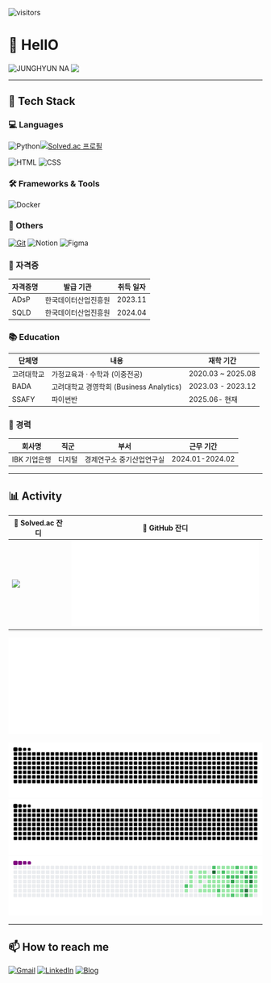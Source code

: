 <!-- 깃허브 방문자 수 -->
![visitors](https://komarev.com/ghpvc/?username=najung-h&color=blue)

# 👋 HellO
<img src="https://ifh.cc/g/628gJR.png" alt="JUNGHYUN NA" height="100" style="vertical-align:middle;"/>
<a href="https://solved.ac/junghyun_na321">
  <img src="http://mazassumnida.wtf/api/v2/generate_badge?boj=junghyun_na321" height="100" style="vertical-align:middle;"/>
</a>



---

## 🔧 Tech Stack

### 💻 Languages
![Python](https://img.shields.io/badge/-Python-3776AB?logo=python&logoColor=white)[![Solved.ac
프로필](http://mazassumnida.wtf/api/mini/generate_badge?boj=junghyun_na321)](https://solved.ac/{handle})

![HTML](https://img.shields.io/badge/-HTML5-E34F26?logo=html5&logoColor=white)
![CSS](https://img.shields.io/badge/-CSS3-1572B6?logo=css3&logoColor=white)


### 🛠️ Frameworks & Tools

![Docker](https://img.shields.io/badge/-Docker-2496ED?logo=docker&logoColor=white)

### 🧰 Others
[![Git](https://img.shields.io/badge/-Git-F05032?logo=git&logoColor=white)](https://github.com/najung-h)
![Notion](https://img.shields.io/badge/-Notion-000000?logo=notion&logoColor=white)
![Figma](https://img.shields.io/badge/-Figma-F24E1E?logo=figma&logoColor=white)

### 📜 자격증
| 자격증명                                          | 발급 기관               | 취득 일자   |
| --------------------------------------------- | ---------------------------- | ------- |
| ADsP                                          | 한국데이터산업진흥원          | 2023.11 |
| SQLD                                          | 한국데이터산업진흥원          | 2024.04 |



### 📚 Education

| 단체명     | 내용                                     | 재학 기간         |
| ---------- | ---------------------------------------- | ----------------- |
| 고려대학교 | 가정교육과 · 수학과 (이중전공)           | 2020.03 ~ 2025.08 |
| BADA       | 고려대학교 경영학회 (Business Analytics) | 2023.03 - 2023.12 |
| SSAFY      | 파이썬반                                 | 2025.06- 현재     |



### 💼 경력

| 회사명                                          | 직군           | 부서      | 근무 기간   |
| --------------------------------------------- | ----------------| --------- | ------- |
| IBK 기업은행                                   | 디지털          | 경제연구소 중기산업연구실 | 2024.01-2024.02 |



---



## 📊 Activity

| 🎯 Solved.ac 잔디                                             | 🌱 GitHub 잔디                                                |
| ------------------------------------------------------------ | ------------------------------------------------------------ |
| <a href="https://solved.ac/profile/junghyun_na321"><img src="http://mazandi.herokuapp.com/api?handle=junghyun_na321&theme=warm" width="420" /></a> | <img src="https://raw.githubusercontent.com/najung-h/najung-h/master/metrics-6m.svg" width="420" /> |

<img src="https://raw.githubusercontent.com/najung-h/najung-h/master/metrics-6m.svg" width="420" />

![GitHub Snake Light](https://github.com/najung-h/najung-h/blob/output/github-contribution-grid-snake.svg)
![GitHub Snake Dark](https://github.com/najung-h/najung-h/blob/output/github-contribution-grid-snake-dark.svg)
<img src="https://github.com/najung-h/najung-h/blob/output/github-contribution-grid-snake.gif" width="600" />



---

## 📫 How to reach me

[![Gmail](https://img.shields.io/badge/-Gmail-D14836?logo=gmail&logoColor=white)](mailto:junghyun.na321@gmail.com)
[![LinkedIn](https://img.shields.io/badge/-LinkedIn-0A66C2?logo=linkedin&logoColor=white)](https://www.linkedin.com/in/%EC%A0%95%ED%98%84-%EB%82%98-1145a62b8/)
[![Blog](https://img.shields.io/badge/-Tech%20Blog-000000?logo=github&logoColor=white)](https://hadahae2024.tistory.com/)

<!-- README 끝 -->

<!--
**najung-h/najung-h** is a ✨ _special_ ✨ repository because its `README.md` (this file) appears on your GitHub profile.

Here are some ideas to get you started:

- 🔭 I’m currently working on ...
- 🌱 I’m currently learning ...
- 👯 I’m looking to collaborate on ...
- 🤔 I’m looking for help with ...
- 💬 Ask me about ...
- 📫 How to reach me: ...
- 😄 Pronouns: ...
- ⚡ Fun fact: ...
-->

